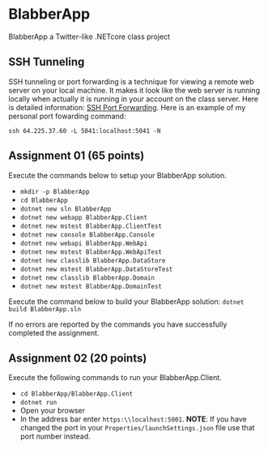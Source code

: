 # BlabberApp

BlabberApp a Twitter-like .NETcore class project

## SSH Tunneling

SSH tunneling or port forwarding is a technique for viewing a remote web server on your local machine.  It makes it look like the web server is running locally when actually it is running in your account on the class server.  Here is detailed information: [SSH Port Forwarding](https://www.ssh.com/ssh/tunneling/example).  Here is an example of my personal port fowarding command:

`ssh 64.225.37.60 -L 5041:localhost:5041 -N`

## Assignment 01 (65 points)

Execute the commands below to setup your BlabberApp solution.

- `mkdir -p BlabberApp`
- `cd BlabberApp`
- `dotnet new sln BlabberApp`
- `dotnet new webapp BlabberApp.Client`
- `dotnet new mstest BlabberApp.ClientTest`
- `dotnet new console BlabberApp.Console`
- `dotnet new webapi BlabberApp.WebApi`
- `dotnet new mstest BlabberApp.WebApiTest`
- `dotnet new classlib BlabberApp.DataStore`
- `dotnet new mstest BlabberApp.DataStoreTest`
- `dotnet new classlib BlabberApp.Domain`
- `dotnet new mstest BlabberApp.DomainTest`

Execute the command below to build your BlabberApp solution: `dotnet build BlabberApp.sln`

If no errors are reported by the commands you have successfully completed the assignment.

## Assignment 02 (20 points)

Execute the following commands to run your BlabberApp.Client.

- `cd BlabberApp/BlabberApp.Client`
- `dotnet run`
- Open your browser
- In the address bar enter `https:\\localhost:5001`.  **NOTE**: If you have changed the port in your `Properties/launchSettings.json` file use that port number instead.
